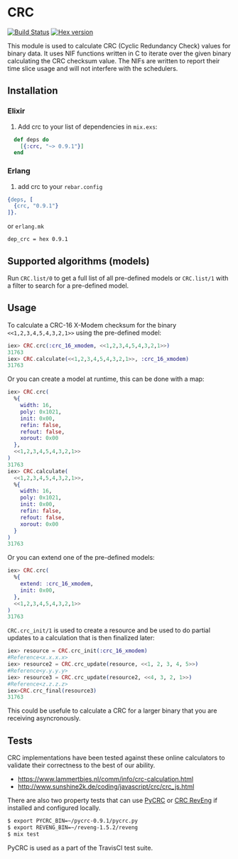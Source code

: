 # CRC

[![Build
Status](https://travis-ci.org/TattdCodeMonkey/crc.png?branch=master)](https://travis-ci.org/TattdCodeMonkey/crc)
[![Hex version](https://img.shields.io/hexpm/v/crc.svg "Hex
version")](https://hex.pm/packages/crc)

This module is used to calculate CRC (Cyclic Redundancy Check) values for binary data. It uses NIF functions written in C to iterate over the given binary calculating the CRC checksum value. The NIFs are written to report their time slice usage and will not interfere with the schedulers.

## Installation

### Elixir
  1. Add crc to your list of dependencies in `mix.exs`:

```elixir
  def deps do
    [{:crc, "~> 0.9.1"}]
  end
```

### Erlang
  1. add crc to your `rebar.config`
```erlang
{deps, [
  {crc, "0.9.1"}
]}.
```
  
  or `erlang.mk`

```
dep_crc = hex 0.9.1
```

## Supported algorithms (models)

Run `CRC.list/0` to get a full list of all pre-defined models or `CRC.list/1` with a filter to search for a pre-defined model.

## Usage

To calculate a CRC-16 X-Modem checksum for the binary `<<1,2,3,4,5,4,3,2,1>>` using the pre-defined model:

```elixir
iex> CRC.crc(:crc_16_xmodem, <<1,2,3,4,5,4,3,2,1>>)
31763
iex> CRC.calculate(<<1,2,3,4,5,4,3,2,1>>, :crc_16_xmodem)
31763
```

Or you can create a model at runtime, this can be done with a map:
```elixir
iex> CRC.crc(
  %{
    width: 16,
    poly: 0x1021,
    init: 0x00,
    refin: false,
    refout: false,
    xorout: 0x00
  }, 
  <<1,2,3,4,5,4,3,2,1>>
)
31763
iex> CRC.calculate(   
  <<1,2,3,4,5,4,3,2,1>>,
  %{
    width: 16,
    poly: 0x1021,
    init: 0x00,
    refin: false,
    refout: false,
    xorout: 0x00
  }
)
31763
```

Or you can extend one of the pre-defined models:

```elixir
iex> CRC.crc(
  %{
    extend: :crc_16_xmodem,
    init: 0x00,
  }, 
  <<1,2,3,4,5,4,3,2,1>>
)
31763
```

`CRC.crc_init/1` is used to create a resource and be used to do partial updates to a calculation that is then finalized later:

```elixir
iex> resource = CRC.crc_init(:crc_16_xmodem)
#Reference<x.x.x.x>
iex> resource2 = CRC.crc_update(resource, <<1, 2, 3, 4, 5>>)
#Reference<y.y.y.y>
iex> resource3 = CRC.crc_update(resource2, <<4, 3, 2, 1>>)
#Reference<z.z.z.z>
iex>CRC.crc_final(resource3)
31763
```

This could be usefule to calculate a CRC for a larger binary that you are receiving asyncronously. 

## Tests

CRC implementations have been tested against these online calculators to validate their correctness to the best of our ability.

-  https://www.lammertbies.nl/comm/info/crc-calculation.html
-  http://www.sunshine2k.de/coding/javascript/crc/crc_js.html

There are also two property tests that can use [PyCRC](https://github.com/tpircher/pycrc) or [CRC RevEng](https://sourceforge.net/projects/reveng/) if installed and configured locally.
```bash
$ export PYCRC_BIN=~/pycrc-0.9.1/pycrc.py
$ export REVENG_BIN=~/reveng-1.5.2/reveng
$ mix test
```

PyCRC is used as a part of the TravisCI test suite.
